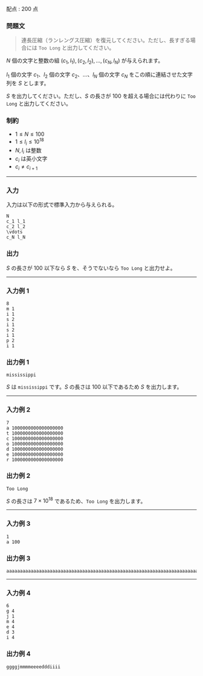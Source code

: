 配点 : $200$ 点

### 問題文

> 連長圧縮（ランレングス圧縮）を復元してください。ただし、長すぎる場合には `Too Long` と出力してください。

$N$ 個の文字と整数の組 $(c_1,l_1),(c_2,l_2),\ldots,(c_N,l_N)$ が与えられます。

$l_1$ 個の文字 $c_1$、$l_2$ 個の文字 $c_2$、$\ldots$、$l_N$ 個の文字 $c_N$ をこの順に連結させた文字列を $S$ とします。

$S$ を出力してください。ただし、$S$ の長さが $100$ を超える場合には代わりに `Too Long` と出力してください。

### 制約

  * $1\leq N\leq 100$
  * $1\leq l_i\leq 10^{18}$
  * $N,l_i$ は整数
  * $c_i$ は英小文字
  * $c_i\neq c_{i+1}$



* * *

### 入力

入力は以下の形式で標準入力から与えられる。
    
    
    N
    c_1 l_1
    c_2 l_2
    \vdots
    c_N l_N

### 出力

$S$ の長さが $100$ 以下なら $S$ を、そうでないなら `Too Long` と出力せよ。

* * *

### 入力例 1
    
    
    8
    m 1
    i 1
    s 2
    i 1
    s 2
    i 1
    p 2
    i 1

### 出力例 1
    
    
    mississippi

$S$ は `mississippi` です。$S$ の長さは $100$ 以下であるため $S$ を出力します。

* * *

### 入力例 2
    
    
    7
    a 1000000000000000000
    t 1000000000000000000
    c 1000000000000000000
    o 1000000000000000000
    d 1000000000000000000
    e 1000000000000000000
    r 1000000000000000000

### 出力例 2
    
    
    Too Long

$S$ の長さは $7\times 10^{18}$ であるため、`Too Long` を出力します。

* * *

### 入力例 3
    
    
    1
    a 100

### 出力例 3
    
    
    aaaaaaaaaaaaaaaaaaaaaaaaaaaaaaaaaaaaaaaaaaaaaaaaaaaaaaaaaaaaaaaaaaaaaaaaaaaaaaaaaaaaaaaaaaaaaaaaaaaa

* * *

### 入力例 4
    
    
    6
    g 4
    j 1
    m 4
    e 4
    d 3
    i 4

### 出力例 4
    
    
    ggggjmmmmeeeedddiiii